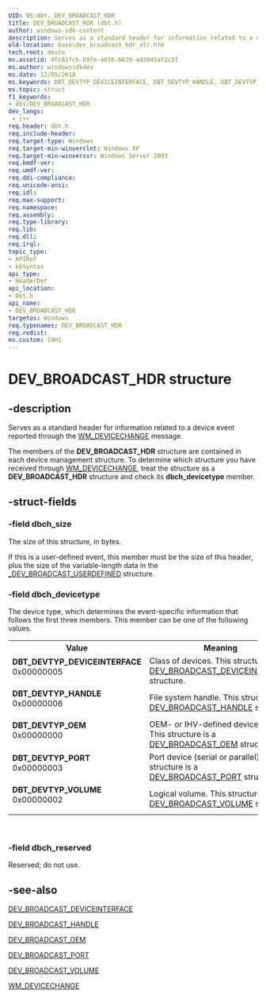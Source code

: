 ```yaml
---
UID: NS:dbt._DEV_BROADCAST_HDR
title: DEV_BROADCAST_HDR (dbt.h)
author: windows-sdk-content
description: Serves as a standard header for information related to a device event reported through the WM_DEVICECHANGE message.
old-location: base\dev_broadcast_hdr_str.htm
tech.root: devio
ms.assetid: 4fc81fcb-b9fe-4016-b639-a43845af2c5f
ms.author: windowssdkdev
ms.date: 12/05/2018
ms.keywords: DBT_DEVTYP_DEVICEINTERFACE, DBT_DEVTYP_HANDLE, DBT_DEVTYP_OEM, DBT_DEVTYP_PORT, DBT_DEVTYP_VOLUME, DEV_BROADCAST_HDR, DEV_BROADCAST_HDR structure, PDEV_BROADCAST_HDR, PDEV_BROADCAST_HDR structure pointer, _win32_dev_broadcast_hdr_str, base.dev_broadcast_hdr_str, dbt/DEV_BROADCAST_HDR, dbt/PDEV_BROADCAST_HDR
ms.topic: struct
f1_keywords:
- dbt/DEV_BROADCAST_HDR
dev_langs:
 - c++
req.header: dbt.h
req.include-header: 
req.target-type: Windows
req.target-min-winverclnt: Windows XP
req.target-min-winversvr: Windows Server 2003
req.kmdf-ver: 
req.umdf-ver: 
req.ddi-compliance: 
req.unicode-ansi: 
req.idl: 
req.max-support: 
req.namespace: 
req.assembly: 
req.type-library: 
req.lib: 
req.dll: 
req.irql: 
topic_type:
- APIRef
- kbSyntax
api_type:
- HeaderDef
api_location:
- Dbt.h
api_name:
- DEV_BROADCAST_HDR
targetos: Windows
req.typenames: DEV_BROADCAST_HDR
req.redist: 
ms.custom: 19H1
---
```


# DEV_BROADCAST_HDR structure


## -description


Serves as a standard header for information related to a device event reported through the 
<a href="https://docs.microsoft.com/windows/desktop/DevIO/wm-devicechange">WM_DEVICECHANGE</a> message.

The members of the 
<b>DEV_BROADCAST_HDR</b> structure are contained in each device management structure. To determine which structure you have received through 
<a href="https://docs.microsoft.com/windows/desktop/DevIO/wm-devicechange">WM_DEVICECHANGE</a>, treat the structure as a 
<b>DEV_BROADCAST_HDR</b> structure and check its <b>dbch_devicetype</b> member.


## -struct-fields




### -field dbch_size

The size of this structure, in bytes. 




If this is a user-defined event, this member must be the size of this header, plus the size of the variable-length data in the 
<a href="https://docs.microsoft.com/windows/win32/api/dbt/ns-dbt-_dev_broadcast_userdefined">_DEV_BROADCAST_USERDEFINED</a> structure.


### -field dbch_devicetype

The device type, which determines the event-specific information that follows the first three members. This member can be one of the following values.

<table>
<tr>
<th>Value</th>
<th>Meaning</th>
</tr>
<tr>
<td width="40%"><a id="DBT_DEVTYP_DEVICEINTERFACE"></a><a id="dbt_devtyp_deviceinterface"></a><dl>
<dt><b>DBT_DEVTYP_DEVICEINTERFACE</b></dt>
<dt>0x00000005</dt>
</dl>
</td>
<td width="60%">
Class of devices. This structure is a 
<a href="https://docs.microsoft.com/windows/desktop/api/dbt/ns-dbt-dev_broadcast_deviceinterface_a">DEV_BROADCAST_DEVICEINTERFACE</a> structure.

</td>
</tr>
<tr>
<td width="40%"><a id="DBT_DEVTYP_HANDLE"></a><a id="dbt_devtyp_handle"></a><dl>
<dt><b>DBT_DEVTYP_HANDLE</b></dt>
<dt>0x00000006</dt>
</dl>
</td>
<td width="60%">
File system handle. This structure is a 
<a href="https://docs.microsoft.com/windows/desktop/api/dbt/ns-dbt-dev_broadcast_handle">DEV_BROADCAST_HANDLE</a> structure.

</td>
</tr>
<tr>
<td width="40%"><a id="DBT_DEVTYP_OEM"></a><a id="dbt_devtyp_oem"></a><dl>
<dt><b>DBT_DEVTYP_OEM</b></dt>
<dt>0x00000000</dt>
</dl>
</td>
<td width="60%">
OEM- or IHV-defined device type. This structure is a 
<a href="https://docs.microsoft.com/windows/desktop/api/dbt/ns-dbt-dev_broadcast_oem">DEV_BROADCAST_OEM</a> structure.

</td>
</tr>
<tr>
<td width="40%"><a id="DBT_DEVTYP_PORT"></a><a id="dbt_devtyp_port"></a><dl>
<dt><b>DBT_DEVTYP_PORT</b></dt>
<dt>0x00000003</dt>
</dl>
</td>
<td width="60%">
Port device (serial or parallel). This structure is a 
<a href="https://docs.microsoft.com/windows/desktop/api/dbt/ns-dbt-dev_broadcast_port_a">DEV_BROADCAST_PORT</a> structure.

</td>
</tr>
<tr>
<td width="40%"><a id="DBT_DEVTYP_VOLUME"></a><a id="dbt_devtyp_volume"></a><dl>
<dt><b>DBT_DEVTYP_VOLUME</b></dt>
<dt>0x00000002</dt>
</dl>
</td>
<td width="60%">
Logical volume. This structure is a 
<a href="https://docs.microsoft.com/windows/desktop/api/dbt/ns-dbt-dev_broadcast_volume">DEV_BROADCAST_VOLUME</a> structure.

</td>
</tr>
</table>
 


### -field dbch_reserved

Reserved; do not use.


## -see-also




<a href="https://docs.microsoft.com/windows/desktop/api/dbt/ns-dbt-dev_broadcast_deviceinterface_a">DEV_BROADCAST_DEVICEINTERFACE</a>



<a href="https://docs.microsoft.com/windows/desktop/api/dbt/ns-dbt-dev_broadcast_handle">DEV_BROADCAST_HANDLE</a>



<a href="https://docs.microsoft.com/windows/desktop/api/dbt/ns-dbt-dev_broadcast_oem">DEV_BROADCAST_OEM</a>



<a href="https://docs.microsoft.com/windows/desktop/api/dbt/ns-dbt-dev_broadcast_port_a">DEV_BROADCAST_PORT</a>



<a href="https://docs.microsoft.com/windows/desktop/api/dbt/ns-dbt-dev_broadcast_volume">DEV_BROADCAST_VOLUME</a>



<a href="https://docs.microsoft.com/windows/desktop/DevIO/wm-devicechange">WM_DEVICECHANGE</a>
 

 

